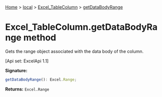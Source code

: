 [Home](./index) &gt; [local](local.md) &gt; [Excel\_TableColumn](local.excel_tablecolumn.md) &gt; [getDataBodyRange](local.excel_tablecolumn.getdatabodyrange.md)

# Excel\_TableColumn.getDataBodyRange method

Gets the range object associated with the data body of the column. 

 \[Api set: ExcelApi 1.1\]

**Signature:**
```javascript
getDataBodyRange(): Excel.Range;
```
**Returns:** `Excel.Range`

